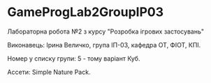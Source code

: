 # GameProgLab2GroupIP03

Лабораторна робота №2 з курсу "Розробка ігрових застосувань"

Виконавець: Ірина Величко, група ІП-03, кафедра ОТ, ФІОТ, КПІ.

Номер у списку групи: 5 - тому варіант Куб.

Ассети: Simple Nature Pack.
